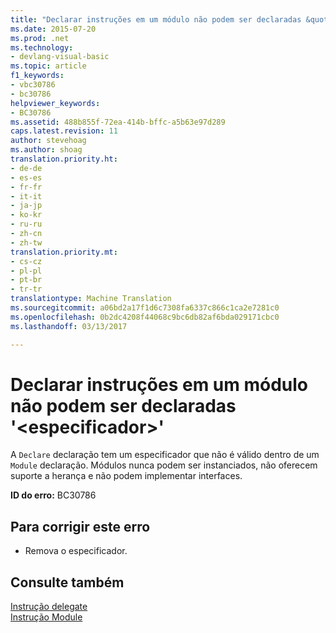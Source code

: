 ```yaml
---
title: "Declarar instruções em um módulo não podem ser declaradas &quot;&lt;especificador&gt;&quot; | Documentos do Microsoft"
ms.date: 2015-07-20
ms.prod: .net
ms.technology:
- devlang-visual-basic
ms.topic: article
f1_keywords:
- vbc30786
- bc30786
helpviewer_keywords:
- BC30786
ms.assetid: 488b855f-72ea-414b-bffc-a5b63e97d289
caps.latest.revision: 11
author: stevehoag
ms.author: shoag
translation.priority.ht:
- de-de
- es-es
- fr-fr
- it-it
- ja-jp
- ko-kr
- ru-ru
- zh-cn
- zh-tw
translation.priority.mt:
- cs-cz
- pl-pl
- pt-br
- tr-tr
translationtype: Machine Translation
ms.sourcegitcommit: a06bd2a17f1d6c7308fa6337c866c1ca2e7281c0
ms.openlocfilehash: 0b2dc4208f44068c9bc6db82af6bda029171cbc0
ms.lasthandoff: 03/13/2017

---
```

# <a name="declare-statements-in-a-module-cannot-be-declared-39ltspecifiergt39"></a>Declarar instruções em um módulo não podem ser declaradas '&lt;especificador&gt;'
A `Declare` declaração tem um especificador que não é válido dentro de um `Module` declaração. Módulos nunca podem ser instanciados, não oferecem suporte a herança e não podem implementar interfaces.  
  
 **ID do erro:** BC30786  
  
## <a name="to-correct-this-error"></a>Para corrigir este erro  
  
-   Remova o especificador.  
  
## <a name="see-also"></a>Consulte também  
 [Instrução delegate](../../visual-basic/language-reference/statements/delegate-statement.md)   
 [Instrução Module](../../visual-basic/language-reference/statements/module-statement.md)
